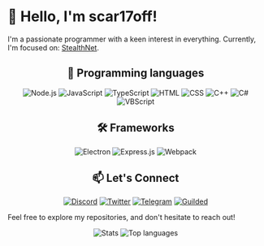 # 👋 Hello, I'm scar17off!

I'm a passionate programmer with a keen interest in everything. Currently, I'm focused on: [StealthNet](https://github.com/stealth-net/). 

<div align="center">

## 🚀 Programming languages

![Node.js](https://img.shields.io/badge/Node.js-339933?logo=node.js&logoColor=white)
![JavaScript](https://img.shields.io/badge/JavaScript-F7DF1E?logo=javascript&logoColor=black)
![TypeScript](https://img.shields.io/badge/TypeScript-3178C6?logo=typescript&logoColor=white)
![HTML](https://img.shields.io/badge/HTML5-E34F26?logo=html5&logoColor=white)
![CSS](https://img.shields.io/badge/CSS3-1572B6?logo=css3&logoColor=white)
![C++](https://img.shields.io/badge/C++-00599C?logo=cplusplus&logoColor=white)
![C#](https://img.shields.io/badge/C%23-239120?logo=csharp&logoColor=white)
![VBScript](https://img.shields.io/badge/VBScript-15AABF?logo=v&logoColor=white)

## 🛠️ Frameworks

![Electron](https://img.shields.io/badge/Electron-47848F?logo=electron&logoColor=white)
![Express.js](https://img.shields.io/badge/Express.js-000000?logo=express&logoColor=white)
![Webpack](https://img.shields.io/badge/Webpack-8DD6F9?logo=webpack&logoColor=black)

## 📫 Let's Connect

[![Discord](https://img.shields.io/badge/Discord-7289DA?logo=discord&logoColor=white)](https://discord.gg/59jvbFpCza)
[![Twitter](https://img.shields.io/badge/Twitter-1DA1F2?logo=twitter&logoColor=white)](https://x.com/scar17off)
[![Telegram](https://img.shields.io/badge/Telegram-2CA5E0?logo=telegram&logoColor=white)](https://t.me/scar17off)
[![Guilded](https://img.shields.io/badge/Guilded-7D00FF?logo=guilded&logoColor=white)](https://guilded.gg/scar17off)

</div>

Feel free to explore my repositories, and don't hesitate to reach out!

<div align="center">

![Stats](https://github-readme-stats.vercel.app/api?username=scar17off&show_icons=true&count_private=true&hide=issues,prs&theme=radical)
![Top languages](https://github-readme-stats.vercel.app/api/top-langs/?username=scar17off&theme=radical)

</div>
